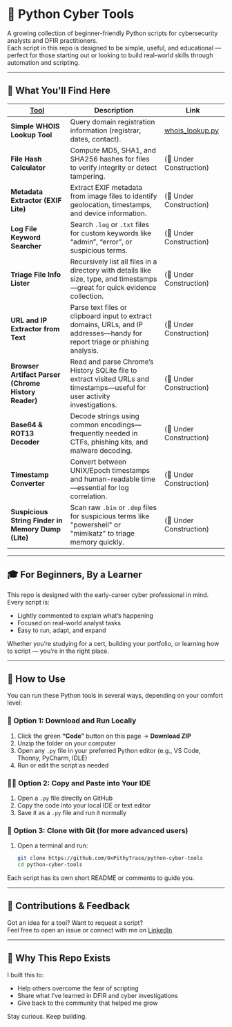 # 🐍 Python Cyber Tools

A growing collection of beginner-friendly Python scripts for cybersecurity analysts and DFIR practitioners.  
Each script in this repo is designed to be simple, useful, and educational — perfect for those starting out or looking to build real-world skills through automation and scripting.

---

## 🔧 What You'll Find Here

| [Tool](https://github.com/0xPithyTrace/python-cyber-tools/blob/main/tools) | Description | Link |
|------|-------------|--------------|
| **Simple WHOIS Lookup Tool** | Query domain registration information (registrar, dates, contact). | [whois_lookup.py](https://github.com/0xPithyTrace/python-cyber-tools/blob/main/tools/whois_lookup.py) |
| **File Hash Calculator** | Compute MD5, SHA1, and SHA256 hashes for files to verify integrity or detect tampering. | (🚧 Under Construction) |
| **Metadata Extractor (EXIF Lite)** | Extract EXIF metadata from image files to identify geolocation, timestamps, and device information. | (🚧 Under Construction) |
| **Log File Keyword Searcher** | Search `.log` or `.txt` files for custom keywords like “admin”, “error”, or suspicious terms. | (🚧 Under Construction) |
| **Triage File Info Lister** | Recursively list all files in a directory with details like size, type, and timestamps—great for quick evidence collection. | (🚧 Under Construction) |
| **URL and IP Extractor from Text** | Parse text files or clipboard input to extract domains, URLs, and IP addresses—handy for report triage or phishing analysis. | (🚧 Under Construction) |
| **Browser Artifact Parser (Chrome History Reader)** | Read and parse Chrome’s History SQLite file to extract visited URLs and timestamps—useful for user activity investigations. | (🚧 Under Construction) |
| **Base64 & ROT13 Decoder** | Decode strings using common encodings—frequently needed in CTFs, phishing kits, and malware decoding. | (🚧 Under Construction) |
| **Timestamp Converter** | Convert between UNIX/Epoch timestamps and human-readable time—essential for log correlation. | (🚧 Under Construction) |
| **Suspicious String Finder in Memory Dump (Lite)** | Scan raw `.bin` or `.dmp` files for suspicious terms like "powershell" or "mimikatz" to triage memory quickly. | (🚧 Under Construction) |

---

## 🎓 For Beginners, By a Learner

This repo is designed with the early-career cyber professional in mind.  
Every script is:
- Lightly commented to explain what’s happening
- Focused on real-world analyst tasks
- Easy to run, adapt, and expand

Whether you’re studying for a cert, building your portfolio, or learning how to script — you’re in the right place.

---

## 🧠 How to Use

You can run these Python tools in several ways, depending on your comfort level:

### 📁 Option 1: Download and Run Locally
1. Click the green **“Code”** button on this page → **Download ZIP**
2. Unzip the folder on your computer
3. Open any `.py` file in your preferred Python editor (e.g., VS Code, Thonny, PyCharm, IDLE)
4. Run or edit the script as needed

### 🧑‍💻 Option 2: Copy and Paste into Your IDE
1. Open a `.py` file directly on GitHub
2. Copy the code into your local IDE or text editor
3. Save it as a `.py` file and run it normally

### 🧪 Option 3: Clone with Git (for more advanced users)
1. Open a terminal and run:
   ```bash
   git clone https://github.com/0xPithyTrace/python-cyber-tools
   cd python-cyber-tools

Each script has its own short README or comments to guide you.

---

## 🙌 Contributions & Feedback

Got an idea for a tool? Want to request a script?  
Feel free to open an issue or connect with me on [LinkedIn](https://linkedin.com/in/patrickworthey/)

---

## 🧠 Why This Repo Exists

I built this to:
- Help others overcome the fear of scripting
- Share what I’ve learned in DFIR and cyber investigations
- Give back to the community that helped me grow

Stay curious. Keep building.

